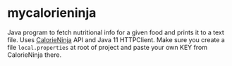 # mycalorieninja
Java program to fetch nutritional info for a given food and prints it to a text file. Uses [CalorieNinja](https://calorieninjas.com/) API and Java 11 HTTPClient.
Make sure you create a file `local.properties` at root of project and paste your own KEY from CalorieNinja there.
